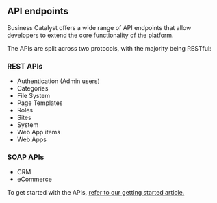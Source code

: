 ## API endpoints

Business Catalyst offers a wide range of API endpoints that allow developers to extend the core functionality of the platform. 

The APIs are split across two protocols, with the majority being RESTful:

### REST APIs

* Authentication (Admin users)
* Categories
* File System
* Page Templates
* Roles
* Sites
* System
* Web App items
* Web Apps

### SOAP APIs

* CRM
* eCommerce

To get started with the APIs, [refer to our getting started article.](/content/developer-guides/apis/getting-started-with-apis.html)
